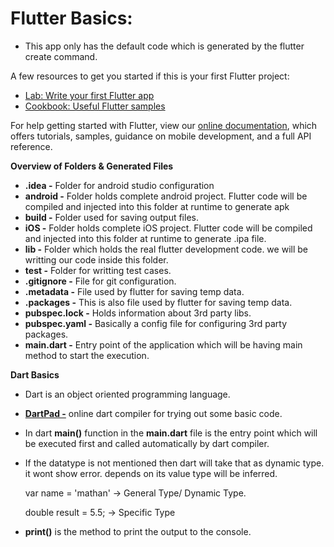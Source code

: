 # Flutter Basics:

 * This app only has the default code which is generated by the flutter create command.
 
 A few resources to get you started if this is your first Flutter project:

- [Lab: Write your first Flutter app](https://flutter.dev/docs/get-started/codelab)
- [Cookbook: Useful Flutter samples](https://flutter.dev/docs/cookbook)

For help getting started with Flutter, view our
[online documentation](https://flutter.dev/docs), which offers tutorials,
samples, guidance on mobile development, and a full API reference.

**Overview of Folders & Generated Files**
 * **.idea -** Folder for android studio configuration
 * **android -** Folder holds complete android project. Flutter code will be compiled and injected into this folder at runtime to generate apk
* **build -** Folder used for saving output files.
* **iOS -** Folder holds complete iOS project. Flutter code will be compiled and injected into this folder at runtime to generate .ipa file.
* **lib -** Folder which holds the real flutter development code. we will be writting our code inside this folder.
* **test -** Folder for writting test cases.
* **.gitignore -** File for git configuration.
* **.metadata -** File used by flutter for saving temp data.
* **.packages -** This is also file used by flutter for saving temp data.
* **pubspec.lock -** Holds information about 3rd party libs.
* **pubspec.yaml -** Basically a config file for configuring 3rd party packages.
* **main.dart -** Entry point of the application which will be having main method to start the execution.
 
 **Dart Basics**
 * Dart is an object oriented programming language.
 * [**DartPad -**](https://dartpad.dartlang.org/) online dart compiler for trying out some basic code.
 * In dart **main()** function in the **main.dart** file is the entry point which will be executed first and called automatically by dart compiler.
 * If the datatype is not mentioned then dart will take that as dynamic type. it wont show error. depends on its value type will be inferred.

    var name = 'mathan' -> General Type/ Dynamic Type.
    
    double result = 5.5; -> Specific Type
    
 * **print()** is the method to print the output to the console.
